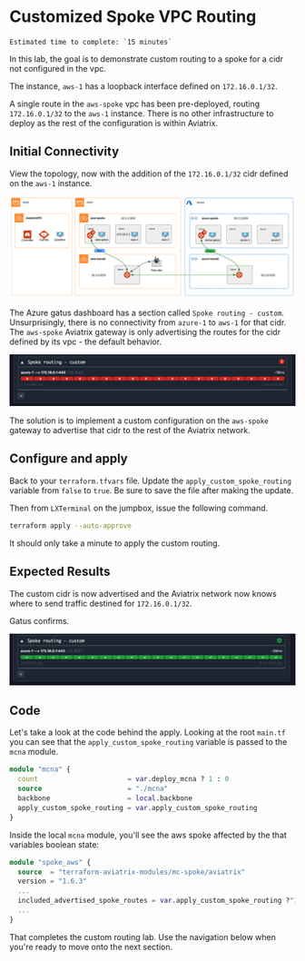 # Customized Spoke VPC Routing

```{important}
Estimated time to complete: `15 minutes`
```

In this lab, the goal is to demonstrate custom routing to a spoke for a cidr not configured in the vpc.

The instance, `aws-1` has a loopback interface defined on `172.16.0.1/32`.

A single route in the `aws-spoke` vpc has been pre-deployed, routing `172.16.0.1/32` to the `aws-1` instance. There is no other infrastructure to deploy as the rest of the configuration is within Aviatrix.

## Initial Connectivity

View the topology, now with the addition of the `172.16.0.1/32` cidr defined on the `aws-1` instance.

![Routing Topology](images/routing_topology.png)

The Azure gatus dashboard has a section called `Spoke routing - custom`. Unsurprisingly, there is no connectivity from `azure-1` to `aws-1` for that cidr. The `aws-spoke` Aviatrix gateway is only advertising the routes for the cidr defined by its vpc - the default behavior.

![Gatus](images/routing_gatus.png)

The solution is to implement a custom configuration on the `aws-spoke` gateway to advertise that cidr to the rest of the Aviatrix network.

## Configure and apply

Back to your `terraform.tfvars` file. Update the `apply_custom_spoke_routing` variable from `false` to `true`. Be sure to save the file after making the update.

Then from `LXTerminal` on the jumpbox, issue the following command.

```bash
terraform apply --auto-approve
```

It should only take a minute to apply the custom routing.

## Expected Results

The custom cidr is now advertised and the Aviatrix network now knows where to send traffic destined for `172.16.0.1/32`.

Gatus confirms.

![Gatus](images/routing_configured.png)

## Code

Let's take a look at the code behind the apply. Looking at the root `main.tf` you can see that the `apply_custom_spoke_routing` variable is passed to the `mcna` module.

```terraform
module "mcna" {
  count                      = var.deploy_mcna ? 1 : 0
  source                     = "./mcna"
  backbone                   = local.backbone
  apply_custom_spoke_routing = var.apply_custom_spoke_routing
}

```

Inside the local `mcna` module, you'll see the aws spoke affected by the that variables boolean state:

```terraform
module "spoke_aws" {
  source  = "terraform-aviatrix-modules/mc-spoke/aviatrix"
  version = "1.6.3"
  ...
  included_advertised_spoke_routes = var.apply_custom_spoke_routing ?"172.16.0.1/32, 10.1.2.0/24" : null
  ...
}
```

That completes the custom routing lab. Use the navigation below when you're ready to move onto the next section.
